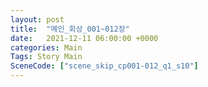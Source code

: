 ```yaml
---
layout: post
title:  "메인_회상_001~012장"
date:   2021-12-11 06:00:00 +0000
categories: Main
Tags: Story Main
SceneCode: ["scene_skip_cp001-012_q1_s10"]
---
```

